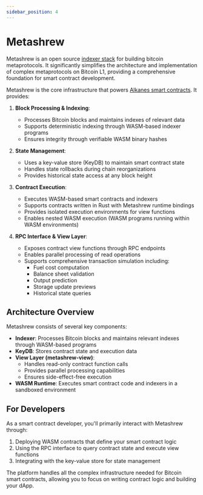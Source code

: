 ```yaml
---
sidebar_position: 4
---
```


# Metashrew

Metashrew is an open source [indexer stack](https://github.com/sandshrewmetaprotocols/metashrew) for building bitcoin metaprotocols. It significantly simplifies the architecture and implementation of complex metaprotocols on Bitcoin L1, providing a comprehensive foundation for smart contract development.

Metashrew is the core infrastructure that powers [Alkanes smart contracts](./alkanes.md). It provides:

1. **Block Processing & Indexing**: 
   - Processes Bitcoin blocks and maintains indexes of relevant data
   - Supports deterministic indexing through WASM-based indexer programs
   - Ensures integrity through verifiable WASM binary hashes

2. **State Management**: 
   - Uses a key-value store (KeyDB) to maintain smart contract state
   - Handles state rollbacks during chain reorganizations
   - Provides historical state access at any block height

3. **Contract Execution**: 
   - Executes WASM-based smart contracts and indexers
   - Supports contracts written in Rust with Metashrew runtime bindings
   - Provides isolated execution environments for view functions
   - Enables nested WASM execution (WASM programs running within WASM environments)

4. **RPC Interface & View Layer**:
   - Exposes contract view functions through RPC endpoints
   - Enables parallel processing of read operations
   - Supports comprehensive transaction simulation including:
     - Fuel cost computation
     - Balance sheet validation
     - Output prediction
     - Storage update previews
     - Historical state queries

## Architecture Overview

Metashrew consists of several key components:

- **Indexer**: Processes Bitcoin blocks and maintains relevant indexes through WASM-based programs
- **KeyDB**: Stores contract state and execution data
- **View Layer (metashrew-view)**: 
  - Handles read-only contract function calls
  - Provides parallel processing capabilities
  - Ensures side-effect-free execution
- **WASM Runtime**: Executes smart contract code and indexers in a sandboxed environment

## For Developers

As a smart contract developer, you'll primarily interact with Metashrew through:

1. Deploying WASM contracts that define your smart contract logic
2. Using the RPC interface to query contract state and execute view functions
3. Integrating with the key-value store for state management

The platform handles all the complex infrastructure needed for Bitcoin smart contracts, allowing you to focus on writing contract logic and building your dApp.


